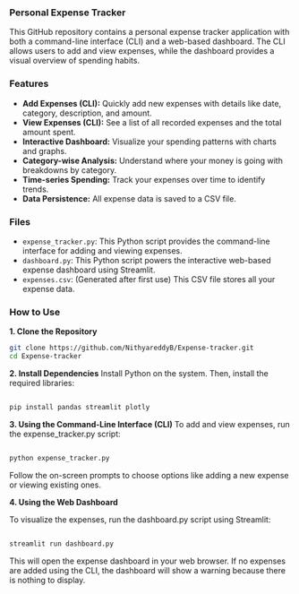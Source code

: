 ### Personal Expense Tracker

This GitHub repository contains a personal expense tracker application with both a command-line interface (CLI) and a web-based dashboard. The CLI allows users to add and view expenses, while the dashboard provides a visual overview of spending habits.

### Features

* **Add Expenses (CLI):** Quickly add new expenses with details like date, category, description, and amount.
* **View Expenses (CLI):** See a list of all recorded expenses and the total amount spent.
* **Interactive Dashboard:** Visualize your spending patterns with charts and graphs.
* **Category-wise Analysis:** Understand where your money is going with breakdowns by category.
* **Time-series Spending:** Track your expenses over time to identify trends.
* **Data Persistence:** All expense data is saved to a CSV file.

### Files

* `expense_tracker.py`: This Python script provides the command-line interface for adding and viewing expenses.
* `dashboard.py`: This Python script powers the interactive web-based expense dashboard using Streamlit.
* `expenses.csv`: (Generated after first use) This CSV file stores all your expense data.

### How to Use

**1. Clone the Repository**

```bash
git clone https://github.com/NithyareddyB/Expense-tracker.git
cd Expense-tracker
```
**2. Install Dependencies**
Install Python on the system. Then, install the required libraries:

```bash

pip install pandas streamlit plotly
```
**3. Using the Command-Line Interface (CLI)**
To add and view expenses, run the expense_tracker.py script:

```bash

python expense_tracker.py
```
Follow the on-screen prompts to choose options like adding a new expense or viewing existing ones.

**4. Using the Web Dashboard**

To visualize the expenses, run the dashboard.py script using Streamlit:

```bash

streamlit run dashboard.py
```
This will open the expense dashboard in your web browser. If no expenses are added using the CLI, the dashboard will show a warning because there is nothing to display.
